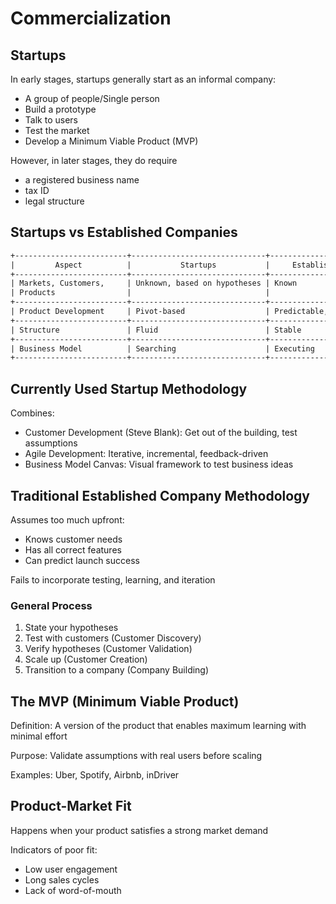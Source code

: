 # Commercialization

## Startups

In early stages, startups generally start as an informal company:
- A group of people/Single person
- Build a prototype 
- Talk to users 
- Test the market 
- Develop a Minimum Viable Product (MVP)

However, in later stages, they do require 
- a registered business name
- tax ID
- legal structure

## Startups vs Established Companies

```txt
+-------------------------+------------------------------+-----------------------------+
|         Aspect          |           Startups           |     Established Companies   |
+-------------------------+------------------------------+-----------------------------+
| Markets, Customers,     | Unknown, based on hypotheses | Known                       |
| Products                |                              |                             |
+-------------------------+------------------------------+-----------------------------+
| Product Development     | Pivot-based                  | Predictable, waterfall      |
+-------------------------+------------------------------+-----------------------------+
| Structure               | Fluid                        | Stable                      |
+-------------------------+------------------------------+-----------------------------+
| Business Model          | Searching                    | Executing                   |
+-------------------------+------------------------------+-----------------------------+
```

## Currently Used Startup Methodology
Combines: 
- Customer Development (Steve Blank): Get out of the building, test assumptions 
- Agile Development: Iterative, incremental, feedback-driven 
- Business Model Canvas: Visual framework to test business ideas


## Traditional Established Company Methodology
Assumes too much upfront:
- Knows customer needs
- Has all correct features
- Can predict launch success

Fails to incorporate testing, learning, and iteration

### General Process
1. State your hypotheses
2. Test with customers (Customer Discovery)
3. Verify hypotheses (Customer Validation)
4. Scale up (Customer Creation)
5. Transition to a company (Company Building)


## The MVP (Minimum Viable Product)

Definition: A version of the product that enables maximum learning with 
            minimal effort

Purpose: Validate assumptions with real users before scaling

Examples: Uber, Spotify, Airbnb, inDriver

## Product-Market Fit

Happens when your product satisfies a strong market demand

Indicators of poor fit:
- Low user engagement
- Long sales cycles
- Lack of word-of-mouth

